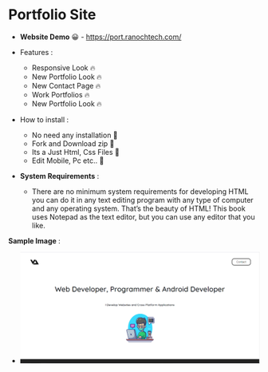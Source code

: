 <h1>Portfolio Site</h1>

* **Website Demo** :grinning: - https://port.ranochtech.com/


* Features :
  * Responsive Look :fire:
  * New Portfolio Look :fire:
  * New Contact Page :fire:
  * Work Portfolios :fire:
  * New Portfolio Look :fire:
  
* How to install :
  * No need any installation :confetti_ball:
  * Fork and Download zip :confetti_ball:
  * Its a Just Html, Css Files :confetti_ball:
  * Edit Mobile, Pc etc.. :confetti_ball:
  
  
* **System Requirements** :
  * There are no minimum system requirements for developing HTML you can do it in any text editing program with any type of computer and any operating system. That’s the beauty of HTML! This book uses Notepad as the text editor, but you can use any editor that you like.

**Sample Image** :
* **![Sample Image](/img/sample.png)**
